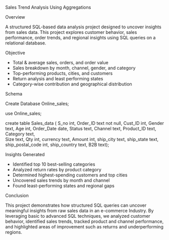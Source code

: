 Sales Trend Analysis Using Aggregations

Overview

A structured SQL-based data analysis project designed to uncover insights from sales data. This project explores customer behavior, sales performance, order trends, and regional insights using SQL queries on a relational database.

Objective

- Total & average sales, orders, and order value
- Sales breakdown by month, channel, gender, and category
- Top-performing products, cities, and customers
- Return analysis and least performing states
- Category-wise contribution and geographical distribution

Schema 

Create Database Online_sales;

use Online_sales;

create table Sales_data (
S_no int,
Order_ID text not null,
Cust_ID	int,
Gender text,
Age	int,
Order_Date date,
Status text,
Channel text,
Product_ID text,
Category text,	
Size text,
Qty int,
currency text,
Amount int,
ship_city text,
ship_state text,
ship_postal_code int,
ship_country text,
B2B text);

Insights Generated

- Identified top 10 best-selling categories
- Analyzed return rates by product category
- Determined highest-spending customers and top cities
- Uncovered sales trends by month and channel
- Found least-performing states and regional gaps

Conclusion

This project demonstrates how structured SQL queries can uncover meaningful insights from raw sales data in an e-commerce Industry. By leveraging basic to advanced SQL techniques, we analyzed customer behavior, identified sales trends, tracked product and channel performance, and highlighted areas of improvement such as returns and underperforming regions.
